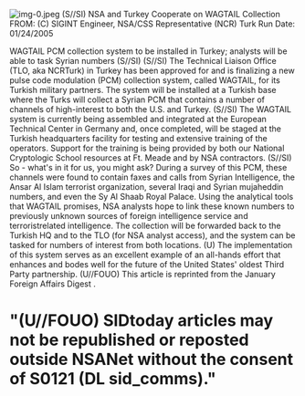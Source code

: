 ![img-0.jpeg](img-0.jpeg)
(S//SI) NSA and Turkey Cooperate on WAGTAIL Collection
FROM: (C)
SIGINT Engineer, NSA/CSS Representative (NCR) Turk
Run Date: 01/24/2005

WAGTAIL PCM collection system to be installed in Turkey; analysts will be able to task Syrian numbers (S//SI)
(S//SI) The Technical Liaison Office (TLO, aka NCRTurk) in Turkey has been approved for and is finalizing a new pulse code modulation (PCM) collection system, called WAGTAIL, for its Turkish military partners. The system will be installed at a Turkish base where the Turks will collect a Syrian PCM that contains a number of channels of high-interest to both the U.S. and Turkey.
(S//SI) The WAGTAIL system is currently being assembled and integrated at the European Technical Center in Germany and, once completed, will be staged at the Turkish headquarters facility for testing and extensive training of the operators. Support for the training is being provided by both our National Cryptologic School resources at Ft. Meade and by NSA contractors.
(S//SI) So - what's in it for us, you might ask? During a survey of this PCM, these channels were found to contain faxes and calls from Syrian Intelligence, the Ansar Al Islam terrorist organization, several Iraqi and Syrian mujaheddin numbers, and even the Sy Al Shaab Royal Palace. Using the analytical tools that WAGTAIL promises, NSA analysts hope to link these known numbers to previously unknown sources of foreign intelligence service and terroristrelated intelligence. The collection will be forwarded back to the Turkish HQ and to the TLO (for NSA analyst access), and the system can be tasked for numbers of interest from both locations.
(U) The implementation of this system serves as an excellent example of an all-hands effort that enhances and bodes well for the future of the United States' oldest Third Party partnership.
(U//FOUO) This article is reprinted from the January Foreign Affairs Digest .

# "(U//FOUO) SIDtoday articles may not be republished or reposted outside NSANet without the consent of S0121 (DL sid_comms)."
